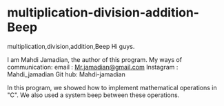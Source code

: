 # multiplication-division-addition-Beep
multiplication,division,addition,Beep
Hi guys.

I am Mahdi Jamadian, the author of this program.
My ways of communication:
email : Mr.jamadian@gmail.com
Instagram : Mahdi_jamadian 
Git hub: Mahdi-jamadian


In this program, we showed how to implement mathematical operations in "C".
We also used a system beep between these operations.
